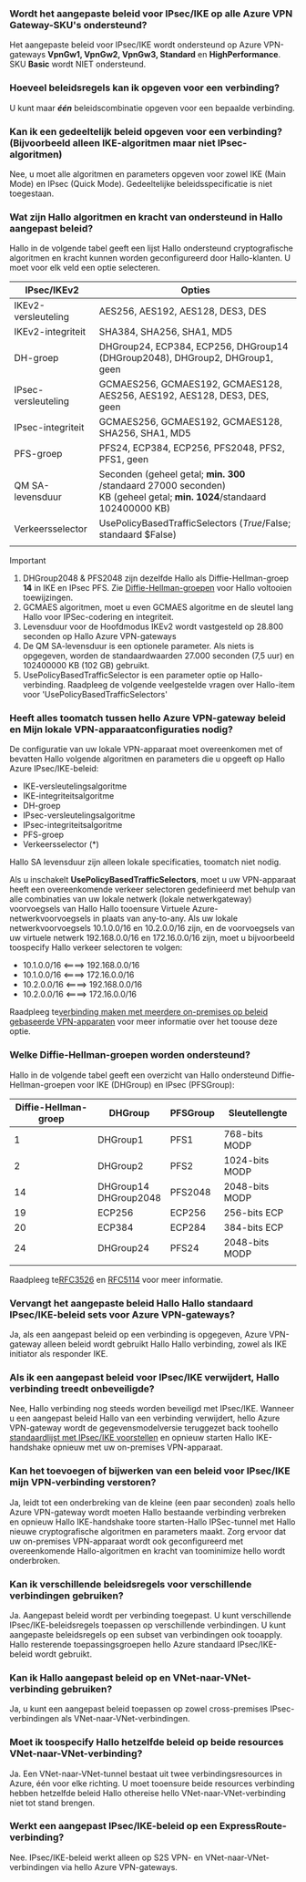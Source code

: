 ### <a name="is-custom-ipsecike-policy-supported-on-all-azure-vpn-gateway-skus"></a>Wordt het aangepaste beleid voor IPsec/IKE op alle Azure VPN Gateway-SKU's ondersteund?
Het aangepaste beleid voor IPsec/IKE wordt ondersteund op Azure VPN-gateways **VpnGw1, VpnGw2, VpnGw3, Standard** en **HighPerformance**. SKU **Basic** wordt NIET ondersteund.

### <a name="how-many-policies-can-i-specify-on-a-connection"></a>Hoeveel beleidsregels kan ik opgeven voor een verbinding?
U kunt maar ***één*** beleidscombinatie opgeven voor een bepaalde verbinding.

### <a name="can-i-specify-a-partial-policy-on-a-connection-eg-only-ike-algorithms-but-not-ipsec"></a>Kan ik een gedeeltelijk beleid opgeven voor een verbinding? (Bijvoorbeeld alleen IKE-algoritmen maar niet IPsec-algoritmen)
Nee, u moet alle algoritmen en parameters opgeven voor zowel IKE (Main Mode) en IPsec (Quick Mode). Gedeeltelijke beleidsspecificatie is niet toegestaan.

### <a name="what-are-hello-algorithms-and-key-strengths-supported-in-hello-custom-policy"></a>Wat zijn Hallo algoritmen en kracht van ondersteund in Hallo aangepast beleid?
Hallo in de volgende tabel geeft een lijst Hallo ondersteund cryptografische algoritmen en kracht kunnen worden geconfigureerd door Hallo-klanten. U moet voor elk veld een optie selecteren.

| **IPsec/IKEv2**  | **Opties**                                                                   |
| ---              | ---                                                                           |
| IKEv2-versleuteling | AES256, AES192, AES128, DES3, DES                                             |
| IKEv2-integriteit  | SHA384, SHA256, SHA1, MD5                                                     |
| DH-groep         | DHGroup24, ECP384, ECP256, DHGroup14 (DHGroup2048), DHGroup2, DHGroup1, geen |
| IPsec-versleuteling | GCMAES256, GCMAES192, GCMAES128, AES256, AES192, AES128, DES3, DES, geen      |
| IPsec-integriteit  | GCMAES256, GCMAES192, GCMAES128, SHA256, SHA1, MD5                            |
| PFS-groep        | PFS24, ECP384, ECP256, PFS2048, PFS2, PFS1, geen                              |
| QM SA-levensduur   | Seconden (geheel getal; **min. 300** /standaard 27000 seconden)<br>KB (geheel getal; **min. 1024**/standaard 102400000 KB)           |
| Verkeersselector | UsePolicyBasedTrafficSelectors ($True/$False; standaard $False)                 |
|                  |                                                                               |

> [!IMPORTANT]
> 1. DHGroup2048 & PFS2048 zijn dezelfde Hallo als Diffie-Hellman-groep **14** in IKE en IPsec PFS. Zie [Diffie-Hellman-groepen](#DH) voor Hallo voltooien toewijzingen.
> 2. GCMAES algoritmen, moet u even GCMAES algoritme en de sleutel lang Hallo voor IPSec-codering en integriteit.
> 3. Levensduur voor de Hoofdmodus IKEv2 wordt vastgesteld op 28.800 seconden op Hallo Azure VPN-gateways
> 4. De QM SA-levensduur is een optionele parameter. Als niets is opgegeven, worden de standaardwaarden 27.000 seconden (7,5 uur) en 102400000 KB (102 GB) gebruikt.
> 5. UsePolicyBasedTrafficSelector is een parameter optie op Hallo-verbinding. Raadpleeg de volgende veelgestelde vragen over Hallo-item voor 'UsePolicyBasedTrafficSelectors'

### <a name="does-everything-need-toomatch-between-hello-azure-vpn-gateway-policy-and-my-on-premises-vpn-device-configurations"></a>Heeft alles toomatch tussen hello Azure VPN-gateway beleid en Mijn lokale VPN-apparaatconfiguraties nodig?
De configuratie van uw lokale VPN-apparaat moet overeenkomen met of bevatten Hallo volgende algoritmen en parameters die u opgeeft op Hallo Azure IPsec/IKE-beleid:

* IKE-versleutelingsalgoritme
* IKE-integriteitsalgoritme
* DH-groep
* IPsec-versleutelingsalgoritme
* IPsec-integriteitsalgoritme
* PFS-groep
* Verkeersselector (*)

Hallo SA levensduur zijn alleen lokale specificaties, toomatch niet nodig.

Als u inschakelt **UsePolicyBasedTrafficSelectors**, moet u uw VPN-apparaat heeft een overeenkomende verkeer selectoren gedefinieerd met behulp van alle combinaties van uw lokale netwerk (lokale netwerkgateway) voorvoegsels van Hallo Hallo tooensure Virtuele Azure-netwerkvoorvoegsels in plaats van any-to-any. Als uw lokale netwerkvoorvoegsels 10.1.0.0/16 en 10.2.0.0/16 zijn, en de voorvoegsels van uw virtuele netwerk 192.168.0.0/16 en 172.16.0.0/16 zijn, moet u bijvoorbeeld toospecify Hallo verkeer selectoren te volgen:
* 10.1.0.0/16 <====> 192.168.0.0/16
* 10.1.0.0/16 <====> 172.16.0.0/16
* 10.2.0.0/16 <====> 192.168.0.0/16
* 10.2.0.0/16 <====> 172.16.0.0/16

Raadpleeg te[verbinding maken met meerdere on-premises op beleid gebaseerde VPN-apparaten](../articles/vpn-gateway/vpn-gateway-connect-multiple-policybased-rm-ps.md) voor meer informatie over het toouse deze optie.

### <a name ="DH"></a>Welke Diffie-Hellman-groepen worden ondersteund?
Hallo in de volgende tabel geeft een overzicht van Hallo ondersteund Diffie-Hellman-groepen voor IKE (DHGroup) en IPsec (PFSGroup):

| **Diffie-Hellman-groep**  | **DHGroup**              | **PFSGroup** | **Sleutellengte** |
| ---                       | ---                      | ---          | ---            |
| 1                         | DHGroup1                 | PFS1         | 768-bits MODP   |
| 2                         | DHGroup2                 | PFS2         | 1024-bits MODP  |
| 14                        | DHGroup14<br>DHGroup2048 | PFS2048      | 2048-bits MODP  |
| 19                        | ECP256                   | ECP256       | 256-bits ECP    |
| 20                        | ECP384                   | ECP284       | 384-bits ECP    |
| 24                        | DHGroup24                | PFS24        | 2048-bits MODP  |
|                           |                          |              |                |

Raadpleeg te[RFC3526](https://tools.ietf.org/html/rfc3526) en [RFC5114](https://tools.ietf.org/html/rfc5114) voor meer informatie.

### <a name="does-hello-custom-policy-replace-hello-default-ipsecike-policy-sets-for-azure-vpn-gateways"></a>Vervangt het aangepaste beleid Hallo Hallo standaard IPsec/IKE-beleid sets voor Azure VPN-gateways?
Ja, als een aangepast beleid op een verbinding is opgegeven, Azure VPN-gateway alleen beleid wordt gebruikt Hallo Hallo verbinding, zowel als IKE initiator als responder IKE.

### <a name="if-i-remove-a-custom-ipsecike-policy-does-hello-connection-become-unprotected"></a>Als ik een aangepast beleid voor IPsec/IKE verwijdert, Hallo verbinding treedt onbeveiligde?
Nee, Hallo verbinding nog steeds worden beveiligd met IPsec/IKE. Wanneer u een aangepast beleid Hallo van een verbinding verwijdert, hello Azure VPN-gateway wordt de gegevensmodelversie teruggezet back toohello [standaardlijst met IPsec/IKE voorstellen](../articles/vpn-gateway/vpn-gateway-about-vpn-devices.md) en opnieuw starten Hallo IKE-handshake opnieuw met uw on-premises VPN-apparaat.

### <a name="would-adding-or-updating-an-ipsecike-policy-disrupt-my-vpn-connection"></a>Kan het toevoegen of bijwerken van een beleid voor IPsec/IKE mijn VPN-verbinding verstoren?
Ja, leidt tot een onderbreking van de kleine (een paar seconden) zoals hello Azure VPN-gateway wordt moeten Hallo bestaande verbinding verbreken en opnieuw Hallo IKE-handshake toore starten-Hallo IPSec-tunnel met Hallo nieuwe cryptografische algoritmen en parameters maakt. Zorg ervoor dat uw on-premises VPN-apparaat wordt ook geconfigureerd met overeenkomende Hallo-algoritmen en kracht van toominimize hello wordt onderbroken.

### <a name="can-i-use-different-policies-on-different-connections"></a>Kan ik verschillende beleidsregels voor verschillende verbindingen gebruiken?
Ja. Aangepast beleid wordt per verbinding toegepast. U kunt verschillende IPsec/IKE-beleidsregels toepassen op verschillende verbindingen. U kunt aangepaste beleidsregels op een subset van verbindingen ook tooapply. Hallo resterende toepassingsgroepen hello Azure standaard IPsec/IKE-beleid wordt gebruikt.

### <a name="can-i-use-hello-custom-policy-on-vnet-to-vnet-connection-as-well"></a>Kan ik Hallo aangepast beleid op en VNet-naar-VNet-verbinding gebruiken?
Ja, u kunt een aangepast beleid toepassen op zowel cross-premises IPsec-verbindingen als VNet-naar-VNet-verbindingen.

### <a name="do-i-need-toospecify-hello-same-policy-on-both-vnet-to-vnet-connection-resources"></a>Moet ik toospecify Hallo hetzelfde beleid op beide resources VNet-naar-VNet-verbinding?
Ja. Een VNet-naar-VNet-tunnel bestaat uit twee verbindingsresources in Azure, één voor elke richting. U moet tooensure beide resources verbinding hebben hetzelfde beleid Hallo othereise hello VNet-naar-VNet-verbinding niet tot stand brengen.

### <a name="does-custom-ipsecike-policy-work-on-expressroute-connection"></a>Werkt een aangepast IPsec/IKE-beleid op een ExpressRoute-verbinding?
Nee. IPsec/IKE-beleid werkt alleen op S2S VPN- en VNet-naar-VNet-verbindingen via hello Azure VPN-gateways.
